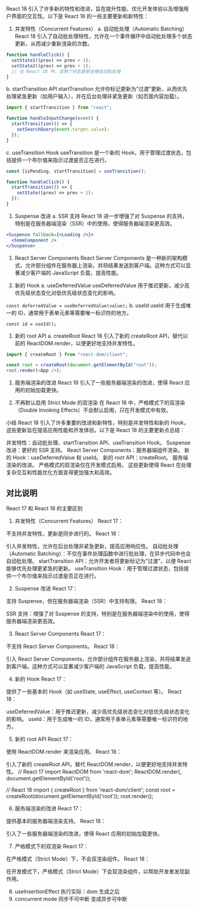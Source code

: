 React 18 引入了许多新的特性和改进，旨在提升性能、优化开发体验以及增强用户界面的交互性。以下是 React 18 的一些主要更新和新特性：

1. 并发特性（Concurrent Features）
   a. 自动批处理（Automatic Batching）
   React 18 引入了自动批处理特性，允许在一个事件循环中自动批处理多个状态更新，从而减少重新渲染的次数。

```javascript
function handleClick() {
  setState1((prev) => prev + 1);
  setState2((prev) => prev + 1);
  // 在 React 18 中，这两个状态更新会被自动批处理
}
```

b. startTransition API
startTransition 允许你标记更新为“过渡”更新，从而优先处理紧急更新（如用户输入），并在后台处理非紧急更新（如页面内容加载）。

```javascript
import { startTransition } from "react";

function handleInputChange(event) {
  startTransition(() => {
    setSearchQuery(event.target.value);
  });
}
```

c. useTransition Hook
useTransition 是一个新的 Hook，用于管理过渡状态，包括提供一个布尔值来指示过渡是否正在进行。

```javascript
const [isPending, startTransition] = useTransition();

function handleClick() {
  startTransition(() => {
    setState((prev) => prev + 1);
  });
}
```

1. Suspense 改进
   a. SSR 支持
   React 18 进一步增强了对 Suspense 的支持，特别是在服务器端渲染（SSR）中的使用，使得服务器端渲染更高效。

```jsx
<Suspense fallback={<Loading />}>
  <SomeComponent />
</Suspense>
```

1. React Server Components
   React Server Components 是一种新的架构模式，允许部分组件在服务器上渲染，并将结果发送到客户端。这种方式可以显著减少客户端的 JavaScript 负载，提高性能。

1. 新的 Hook
   a. useDeferredValue
   useDeferredValue 用于推迟更新，减少高优先级状态变化对低优先级状态变化的影响。

`const deferredValue = useDeferredValue(value);`
b. useId
useId 用于生成唯一的 ID，通常用于表单元素等需要唯一标识符的地方。

`const id = useId();`

1. 新的 root API
   a. createRoot
   React 18 引入了新的 createRoot API，替代以前的 ReactDOM.render，以便更好地支持并发特性。

```javascript
import { createRoot } from "react-dom/client";

const root = createRoot(document.getElementById("root"));
root.render(<App />);
```

1. 服务端渲染的改进
   React 18 引入了一些服务器端渲染的改进，使得 React 应用的初始加载更快。

1. 不再默认启用 Strict Mode 的双渲染
   在 React 18 中，严格模式下的双渲染（Double Invoking Effects）不会默认启用，只在开发模式中有效。

小结
React 18 引入了许多重要的改进和新特性，特别是并发特性和新的 Hook，这些更新旨在提高应用性能和开发体验。以下是 React 18 的主要更新点总结：

并发特性：自动批处理、startTransition API、useTransition Hook。
Suspense 改进：更好的 SSR 支持。
React Server Components：服务器端组件渲染。
新的 Hook：useDeferredValue 和 useId。
新的 root API：createRoot。
服务端渲染的改进。
严格模式的双渲染仅在开发模式启用。
这些更新使得 React 在处理复杂交互和性能优化方面变得更加强大和高效。

## 对比说明

React 17 和 React 18 的主要区别

1. 并发特性（Concurrent Features）
   React 17：

不支持并发特性，更新是同步进行的。
React 18：

引入并发特性，允许在后台处理非紧急更新，提高应用响应性。
自动批处理（Automatic Batching）：不仅在事件处理函数中进行批处理，在异步代码中也会自动批处理。
startTransition API：允许开发者将更新标记为“过渡”，以便 React 能够优先处理更紧急的更新。
useTransition Hook：用于管理过渡状态，包括提供一个布尔值来指示过渡是否正在进行。

2.  Suspense 改进
    React 17：

支持 Suspense，但在服务器端渲染（SSR）中支持有限。
React 18：

SSR 支持：增强了对 Suspense 的支持，特别是在服务器端渲染中的使用，使得服务器端渲染更高效。

3. React Server Components
   React 17：

不支持 React Server Components。
React 18：

引入 React Server Components，允许部分组件在服务器上渲染，并将结果发送到客户端。这种方式可以显著减少客户端的 JavaScript 负载，提高性能。

4. 新的 Hook
   React 17：

提供了一些基本的 Hook（如 useState, useEffect, useContext 等）。
React 18：

useDeferredValue：用于推迟更新，减少高优先级状态变化对低优先级状态变化的影响。
useId：用于生成唯一的 ID，通常用于表单元素等需要唯一标识符的地方。

5.  新的 root API
    React 17：

使用 ReactDOM.render 来渲染应用。
React 18：

引入了新的 createRoot API，替代 ReactDOM.render，以便更好地支持并发特性。
// React 17
import ReactDOM from 'react-dom';
ReactDOM.render(<App />, document.getElementById('root'));

// React 18
import { createRoot } from 'react-dom/client';
const root = createRoot(document.getElementById('root'));
root.render(<App />);

6. 服务端渲染的改进
   React 17：

提供基本的服务器端渲染支持。
React 18：

引入了一些服务器端渲染的改进，使得 React 应用的初始加载更快。

7.  严格模式下的双渲染
    React 17：

在严格模式（Strict Mode）下，不会双渲染组件。
React 18：

在开发模式下，严格模式（Strict Mode）下会双渲染组件，以帮助开发者发现副作用。

8.  useInsertionEffect 执行实际：dom 生成之后
9.  concurrent mode
    同步不可中断 变成异步可中断
